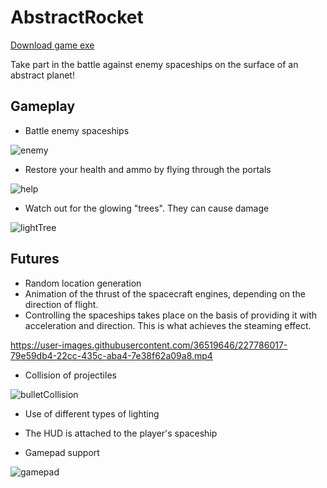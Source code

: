 # AbstractRocket
[Download game exe](https://mega.nz/folder/RSYnhCgY#sSpyq0q9t6hyRS8npMbAgA)

Take part in the battle against enemy spaceships on the surface of an abstract planet!

## Gameplay
* Battle enemy spaceships

![enemy](https://user-images.githubusercontent.com/36519646/227784815-63eebe03-30a1-40f7-a83a-d33d1bb59e84.png)

* Restore your health and ammo by flying through the portals

![help](https://user-images.githubusercontent.com/36519646/227784840-4481b0dd-df38-4ba0-9915-89a7faf1ddb1.png)

* Watch out for the glowing "trees". They can cause damage

![lightTree](https://user-images.githubusercontent.com/36519646/227784860-d155d9ef-394b-4941-ac79-5cc9bdbef2ef.png)

## Futures
* Random location generation
* Animation of the thrust of the spacecraft engines, depending on the direction of flight.
* Controlling the spaceships takes place on the basis of providing it with acceleration and direction. This is what achieves the steaming effect.

https://user-images.githubusercontent.com/36519646/227786017-79e59db4-22cc-435c-aba4-7e38f62a09a8.mp4

* Collision of projectiles

![bulletCollision](https://user-images.githubusercontent.com/36519646/227784916-fdcd5094-bb81-40ac-9ce0-4673900e9335.gif)

* Use of different types of lighting

* The HUD is attached to the player's spaceship

* Gamepad support

![gamepad](https://user-images.githubusercontent.com/36519646/227784934-a5c60b58-7f16-4946-bbe5-449231b8fa49.jpg)
